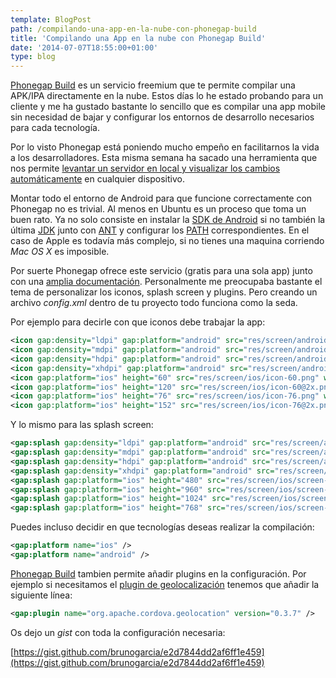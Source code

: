```yaml
---
template: BlogPost
path: /compilando-una-app-en-la-nube-con-phonegap-build
title: 'Compilando una App en la nube con Phonegap Build'
date: '2014-07-07T18:55:00+01:00'
type: blog
---
```


[Phonegap Build](https://build.phonegap.com/) es un servicio freemium que te permite compilar una APK/IPA directamente en la nube. Estos días lo he estado probando para un cliente y me ha gustado bastante lo sencillo que es compilar una app mobile sin necesidad de bajar y configurar los entornos de desarrollo necesarios para cada tecnología.

Por lo visto Phonegap está poniendo mucho empeño en facilitarnos la vida a los desarrolladores. Esta misma semana ha sacado una herramienta que nos permite [levantar un servidor en local y visualizar los cambios automáticamente](http://app.phonegap.com/) en cualquier dispositivo.

Montar todo el entorno de Android para que funcione correctamente con Phonegap no es trivial. Al menos en Ubuntu es un proceso que toma un buen rato. Ya no solo consiste en instalar la [SDK de Android](http://developer.android.com/sdk/index.html) si no también la última [JDK](http://www.oracle.com/technetwork/java/javase/downloads/index.html?ssSourceSiteId=otnjp) junto con [ANT](http://ant.apache.org/) y configurar los [PATH](http://stackoverflow.com/questions/20323787/cordova-platform-add-android-not-working-while-listing-android-targets/21142421#21142421) correspondientes. En el caso de Apple es todavía más complejo, si no tienes una maquina corriendo _Mac OS X_ es imposible.

Por suerte Phonegap ofrece este servicio (gratis para una sola app) junto con una [amplia documentación](http://docs.build.phonegap.com/en_US/). Personalmente me preocupaba bastante el tema de personalizar los iconos, splash screen y plugins. Pero creando un archivo _config.xml_ dentro de tu proyecto todo funciona como la seda.

Por ejemplo para decirle con que iconos debe trabajar la app:

```xml
<icon gap:density="ldpi" gap:platform="android" src="res/screen/android/icon-ldpi.png" />
<icon gap:density="mdpi" gap:platform="android" src="res/screen/android/icon-mdpi.png" />
<icon gap:density="hdpi" gap:platform="android" src="res/screen/android/icon-hdpi.png" />
<icon gap:density="xhdpi" gap:platform="android" src="res/screen/android/icon-xhdpi.png" />
<icon gap:platform="ios" height="60" src="res/screen/ios/icon-60.png" width="60" />
<icon gap:platform="ios" height="120" src="res/screen/ios/icon-60@2x.png" width="120" />
<icon gap:platform="ios" height="76" src="res/screen/ios/icon-76.png" width="76" />
<icon gap:platform="ios" height="152" src="res/screen/ios/icon-76@2x.png" width="152" />
```

Y lo mismo para las splash screen:

```xml
<gap:splash gap:density="ldpi" gap:platform="android" src="res/screen/android/screen-ldpi-portrait.png" />
<gap:splash gap:density="mdpi" gap:platform="android" src="res/screen/android/screen-mdpi-portrait.png" />
<gap:splash gap:density="hdpi" gap:platform="android" src="res/screen/android/screen-hdpi-portrait.png" />
<gap:splash gap:density="xhdpi" gap:platform="android" src="res/screen/android/screen-xhdpi-portrait.png" />
<gap:splash gap:platform="ios" height="480" src="res/screen/ios/screen-iphone-portrait.png" width="320" />
<gap:splash gap:platform="ios" height="960" src="res/screen/ios/screen-iphone-portrait-2x.png" width="640" />
<gap:splash gap:platform="ios" height="1024" src="res/screen/ios/screen-ipad-portrait.png" width="768" />
<gap:splash gap:platform="ios" height="768" src="res/screen/ios/screen-ipad-landscape.png" width="1024" />    
```

Puedes incluso decidir en que tecnologías deseas realizar la compilación:

```xml
<gap:platform name="ios" />
<gap:platform name="android" />
```

[Phonegap Build](https://build.phonegap.com/) tambien permite añadir plugins en la configuración. Por ejemplo si necesitamos el [plugin de geolocalización](https://github.com/apache/cordova-plugin-geolocation) tenemos que añadir la siguiente línea:

```xml
<gap:plugin name="org.apache.cordova.geolocation" version="0.3.7" />    
```

Os dejo un _gist_ con toda la configuración necesaria:

[https://gist.github.com/brunogarcia/e2d7844dd2af6ff1e459](https://gist.github.com/brunogarcia/e2d7844dd2af6ff1e459)